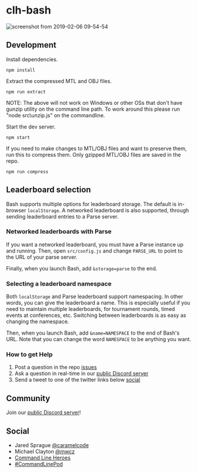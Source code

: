 # clh-bash

![screenshot from 2019-02-06 09-54-54](https://user-images.githubusercontent.com/3926730/52349830-53226480-29f5-11e9-82a9-783a04808e55.png)

## Development

Install dependencies.

    npm install

Extract the compressed MTL and OBJ files.

    npm run extract
    
NOTE: The above will not work on Windows or other OSs that don't have gunzip utility on the command line path.  To work around this please run "node src\unzip.js" on the commandline.

Start the dev server.

    npm start

If you need to make changes to MTL/OBJ files and want to preserve them, run this to compress them.  Only gzipped MTL/OBJ files are saved in the repo.

    npm run compress

## Leaderboard selection

Bash supports multiple options for leaderboard storage.  The default is in-browser `localStorage`.  A networked leaderboard is also supported, through sending leaderboard entries to a Parse server.

### Networked leaderboards with Parse

If you want a networked leaderboard, you must have a Parse instance up and running. Then, open `src/config.js` and change `PARSE_URL` to point to the URL of your parse server.

Finally, when you launch Bash, add `&storage=parse` to the end.

### Selecting a leaderboard namespace

Both `localStorage` and Parse leaderboard support namespacing.  In other words, you can give the leaderboard a name.  This is especially useful if you need to maintain multiple leaderboards, for tournament rounds, timed events at conferences, etc.  Switching between leaderboards is as easy as changing the namespace.

Then, when you launch Bash, add `&name=NAMESPACE` to the end of Bash's URL.  Note that you can change the word `NAMESPACE` to be anything you want.


### How to get Help

1. Post a question in the repo [issues](https://github.com/CommandLineHeroes/clh-bash/issues)
2. Ask a question in real-time in our [public Discord server](https://discord.gg/rpnmpVj)
3. Send a tweet to one of the twitter links below [social](#social)

## Community

Join our [public Discord server](https://discord.gg/rpnmpVj)!

## Social

 - Jared Sprague [@caramelcode](https://twitter.com/caramelcode)
 - Michael Clayton [@mwcz](https://twitter.com/mwcz)
 - [Command Line Heroes](https://www.redhat.com/en/command-line-heroes)
 - [#CommandLinePod](https://twitter.com/hashtag/CommandLinePod?src=hash)
